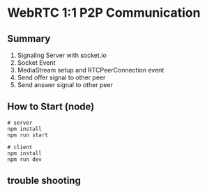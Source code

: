 # WebRTC 1:1 P2P Communication

## Summary
1. Signaling Server with socket.io
2. Socket Event
3. MediaStream setup and RTCPeerConnection event
4. Send offer signal to other peer
5. Send answer signal to other peer

## How to Start (node)
```
# server
npm install
npm run start

# client
npm install
npm run dev
```
## trouble shooting
